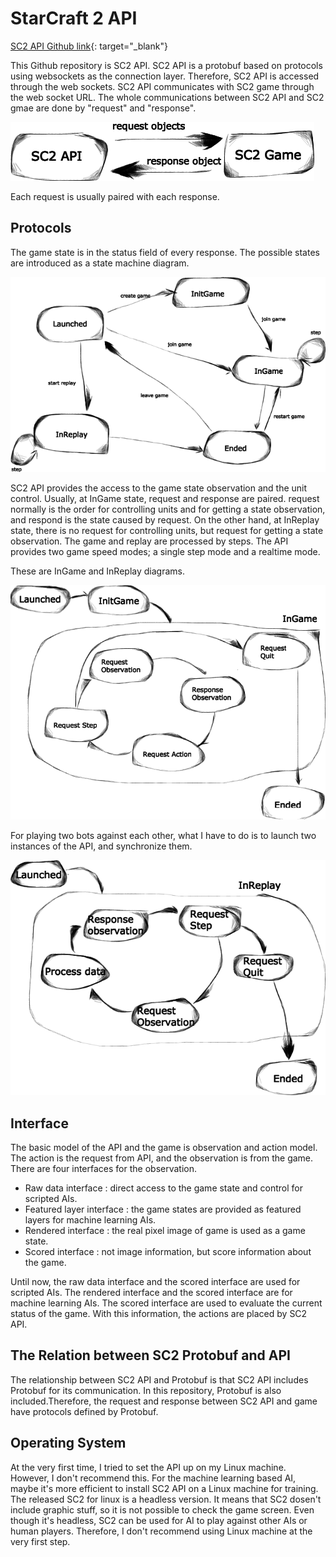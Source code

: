 # StarCraft 2 API

[SC2 API Github link](https://github.com/Blizzard/s2client-api){: target="_blank"}

This Github repository is SC2 API. SC2 API is a protobuf based on protocols using websockets as the connection layer. Therefore, SC2 API is accessed through the web sockets. SC2 API communicates with SC2 game through the web socket URL. The whole communications between SC2 API and SC2 gmae are done by "request" and "response". 

![SC2 API and SC2 Game](./sc2apiAccess.png)

Each request is usually paired with each response.

## Protocols

The game state is in the status field of every response. The possible states are introduced as a state machine diagram.

![SC2 Game State](./stateDiagram.png)

SC2 API provides the access to the game state observation and the unit control. Usually, at InGame state, request and response are paired. request normally is the order for controlling units and for getting a state observation, and respond is the state caused by request. On the other hand, at InReplay state, there is no request for controlling units, but request for getting a state observation. The game and replay are processed by steps. The API provides two game speed modes; a single step mode and a realtime mode. 

These are InGame and InReplay diagrams. 

![InGame Diagram](./gameDiagram.png)

For playing two bots against each other, what I have to do is to launch two instances of the API, and synchronize them. 

![InRepaly Diagram](./replayDiagram.png)

## Interface
The basic model of the API and the game is observation and action model. The action is the request from API, and the observation is from the game.
There are four interfaces for the observation. 
- Raw data interface : direct access to the game state and control for scripted AIs.
- Featured layer interface : the game states are provided as featured layers for machine learning AIs.
- Rendered interface : the real pixel image of game is used as a game state.
- Scored interface : not image information, but score information about the game. 

Until now, the raw data interface and the scored interface are used for scripted AIs. The rendered interface and the scored interface are for machine learning AIs. The scored interface are used to evaluate the current status of the game. With this information, the actions are placed by SC2 API.

## The Relation between SC2 Protobuf and API
The relationship between SC2 API and Protobuf is that SC2 API includes Protobuf for its communication. In this repository, Protobuf is also included.Therefore, the request and response between SC2 API and game have protocols defined by Protobuf.

## Operating System
At the very first time, I tried to set the API up on my Linux machine. However, I don't recommend this. For the machine learning based AI, maybe it's more efficient to install SC2 API on a Linux machine for training. The released SC2 for linux is a headless version. It means that SC2 dosen't include graphic stuff, so it is not possible to check the game screen. Even though it's headless, SC2 can be used for AI to play against other AIs or human players. Therefore, I don't recommend using Linux machine at the very first step.
